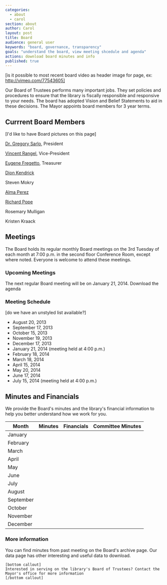 ```yaml
---
categories: 
  - about
  - carol
section: about
author: Carol
layout: post
title: Board
audience: general user
keywords: "board, governance, transparency"
goals: "understand the board, view meeting shcedule and agenda"
actions: download board minutes and info
published: true
---
```


[is it possible to most recent board video as header image for page, ex: http://vimeo.com/77543605]

Our Board of Trustees performs many important jobs. They set policies and procedures to ensure that the library is fiscally responsible and responsive to your needs. The board has adopted Vision and Belief Statements to aid in these decisions. The Mayor appoints board members for 3 year terms. 

## Currrent Board Members

[I'd like to have Board pictures on this page]

[Dr. Gregory Sarlo](mailto:gsarlo@dppl.org), President

[Vincent Rangel](vrangel@dppl.org), Vice-President

[Eugene Fregetto](efregetto@dppl.org), Treasurer

[Dion Kendrick](dkendrick@dppl.org)

Steven Mokry

[Alma Perez](aperez@dppl.org)

[Richard Pope](rpope@dppl.org)

Rosemary Mulligan

Kristen Kraack

## Meetings

The Board holds its regular monthly Board meetings on the 3rd Tuesday of each month at 7:00 p.m. in the second floor Conference Room, except where noted. Everyone is welcome to attend these meetings.

### Upcoming Meetings

The next regular Board meeting will be on January 21, 2014. Download the agenda

### Meeting Schedule

[do we have an unstyled list available?]

- August 20, 2013
- September 17, 2013
- October 15, 2013
- November 19, 2013
- December 17, 2013
- January 21, 2014 (meeting held at 4:00 p.m.)
- February 18, 2014
- March 18, 2014
- April 15, 2014
- May 20, 2014
- June 17, 2014
- July 15, 2014 (meeting held at 4:00 p.m.)

## Minutes and Financials
We provide the Board's minutes and the library's financial information to help you better understand how we work for you.

<table class="info board">
        <thead>
        <tr>
         <th>Month</th>
         <th>Minutes</th>
         <th>Financials</th>
         <th>Committee Minutes</th>
        </tr>
        </thead>
        <tbody>
        <tr>
         <td>January</td>
         <td><!--<a class="download" href="#">Download</a>--></td>
         <td><!--<a class="download" href="#">Download</a>--></td>
         <td><!--<a class="download" href="#">Download</a>--></td>
        </tr>
        <tr>
         <td>February</td>
         <td><!--<a class="download" href="#">Download</a>--></td>
         <td></td>
         <td><!--<a class="download" href="#">Download</a>--></td>
        </tr>
        <tr>
         <td>March</td>
         <td><!--<a class="download" href="#">Download</a>--></td>
         <td></td>
         <td><!--<a class="download" href="#">Download</a>-->
          &nbsp;</td>
        </tr>
        <tr>
         <td>April</td>
         <td><!--<a class="download" href="#">Download</a>--></td>
         <td>&nbsp;</td>
         <td>&nbsp;</td>
        </tr>
        <tr>
         <td>May</td>
         <td><!--<a class="download" href="#">Download</a>--></td>
         <td></td>
         <td>&nbsp;</td>
        </tr>
        <tr>
         <td>June</td>
         <td><!--<a class="download" href="#">Download</a>--></td>
         <td></td>
         <td><!--<a class="download" href="#">Download</a>--></td>
        </tr>
        <tr>
         <td>July</td>
         <td><!--<a class="download" href="#">Download</a>--></td>
         <td></td>
         <td><!--<a class="download" href="#">Download</a>--></td>
        </tr>
        <tr>
         <td>August</td>
         <td><!--<a class="download" href="#">Download</a>--></td>
         <td></td>
         <td></td>
        </tr>
        <tr>
         <td>September</td>
         <td><!--<a class="download" href="#">Download</a>--></td>
         <td>&nbsp;</td>
         <td>&nbsp;</td>
        </tr>
        <tr>
         <td>October</td>
         <td><!--<a class="download" href="#">Download</a>--></td>
         <td><!--<a class="download" href="#">Download</a>--></td>
         <td><!--<a class="download" href="#">Download</a>-->
          &nbsp;</td>
        </tr>
        <tr>
         <td>November</td>
         <td><!--<a class="download" href="#">Download</a>--></td>
         <td></td>
         <td><!--<a class="download" href="#">Download</a>-->
          &nbsp;</td>
        </tr>
        <tr>
         <td>December</td>
         <td><!--<a class="download" href="#">Download</a>--></td>
         <td><!--<a class="download" href="#">Download</a>--></td>
         <td><!--<a class="download" href="#">Download</a>-->
          &nbsp;</td>
        </tr>
        </tbody>
    </table>
    
### More information
You can find minutes from past meeting on the Board's archive page. Our data page has other interesting and useful data to download.
    
    [bottom callout]
    Interested in serving on the library's Board of Trustees? Contact the Mayor's office for more information
    [/bottom callout]